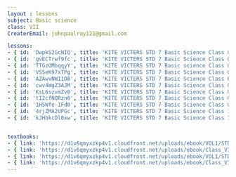 ```yaml
--- 
layout : lessons 
subject: Basic science
class: VII
CreaterEmail: johnpaulroy121@gmail.com

lessons: 
- { id: 'DwpkS2GcNIQ', title: 'KITE VICTERS STD 7 Basic Science Class 01 (First Bell-ഫസ്റ്റ് ബെല്‍)' }
- { id: 'gvECTrwf9fc', title: 'KITE VICTERS STD 7 Basic Science Class 02 (First Bell-ഫസ്റ്റ് ബെല്‍)' }
- { id: 'TTGzOMbqqyY', title: 'KITE VICTERS STD 7 Basic science Class 03 (First Bell-ഫസ്റ്റ് ബെല്‍)' }
- { id: 'VS5eK97xTPg', title: 'KITE VICTERS STD 7 Basic Science Class 04 (First Bell-ഫസ്റ്റ് ബെല്‍)' }
- { id: 'AZAwvNW11O8', title: 'KITE VICTERS STD 7 Basic Science Class 05 (First Bell-ഫസ്റ്റ് ബെല്‍)' }
- { id: 'cwv4WgZ3AJM', title: 'KITE VICTERS STD 7 Basic Science Class 06 (First Bell-ഫസ്റ്റ് ബെല്‍)' }
- { id: 'KsL6szvmZv0', title: 'KITE VICTERS STD 7 Basic Science Class 07 (First Bell-ഫസ്റ്റ് ബെല്‍)' }
- { id: 'tI2cfNQRzn0', title: 'KITE VICTERS STD 7 Basic Science Class 08 (First Bell-ഫസ്റ്റ് ബെല്‍)' }
- { id: '1HSWfe-1Fd0', title: 'KITE VICTERS STD 7 Basic Science Class 09 (First Bell-ഫസ്റ്റ് ബെല്‍)' }
- { id: '4rjZMA2UPGc', title: 'KITE VICTERS STD 7 Basic Science Class 10 (First Bell-ഫസ്റ്റ് ബെല്‍)' }
- { id: 'kJHbkcDl0xw', title: 'KITE VICTERS STD 7 Basic Science Class 10 (First Bell-ഫസ്റ്റ് ബെല്‍)' }


textbooks:
- { link: 'https://d1v6qmyxzkp4v1.cloudfront.net/uploads/ebook/VOL1/STD7/BasicScienceMalayalam/BasicScienceMalayalam.pdf', title: 'Basic Science part-1' , medium: 'malayalam ' }
- { link: 'https://d1v6qmyxzkp4v1.cloudfront.net/uploads/ebook/Class_VII/Basic%20Science_M_Vol_II/BasicScienceMalayalam.pdf', title: 'Basic Science part-2' , medium: ' malayalam' }
- { link: 'https://d1v6qmyxzkp4v1.cloudfront.net/uploads/ebook/VOL1/STD7/BasicScienceEnglish/BasicScienceEnglish.pdf', title: 'Basic Science part-1' , medium: 'English' }
- { link: 'https://d1v6qmyxzkp4v1.cloudfront.net/uploads/ebook/Class_VII/Basic%20Science_E_Vol_II/BasicScienceEnglish.pdf', title: 'Basic Science part-2' , medium: ' English' }
---
```

